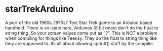 # starTrekArduino
 A port of the old 1960s..1970s? Text Star Trek game to an Arduino based handheld.
 There is an issue here. Arduinos (8 bit ones) don't do the float to string thing. So your screen values come out as "?". This is NOT a problem when compiling for things like Teensy. They do the float to string thing like they are supposed to. Its all about allowing sprintf() stuff by the compiler.
